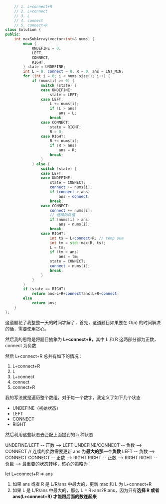 ```cpp
    // 1. L+connect+R
    // 2. L+connect
    // 3. L
    // 4. connect
    // 5. connect+R
class Solution {
public:
    int maxSubArray(vector<int>& nums) {
        enum {
            UNDEFINE = 0,
            LEFT,
            CONNECT,
            RIGHT,
        } state = UNDEFINE;
        int L = 0, connect = 0, R = 0, ans = INT_MIN;
        for (int i = 0; i < nums.size(); i++) {
            if (nums[i] >= 0) {
                switch (state) {
                case UNDEFINE:
                    state = LEFT;
                case LEFT:
                    L += nums[i];
                    if (L > ans)
                        ans = L;
                    break;
                case CONNECT:
                    state = RIGHT;
                    R = 0;
                case RIGHT:
                    R += nums[i];
                    if (R > ans)
                        ans = R;
                    break;
                }
            } else {
                switch (state) {
                case LEFT:
                case UNDEFINE:
                    state = CONNECT;
                    connect += nums[i];
                    if (connect > ans)
                        ans = connect;
                    break;
                case CONNECT:
                    connect += nums[i];
                    // 连续的负值
                    if (nums[i] > ans)
                        ans = nums[i];
                    break;
                case RIGHT:
                    int ts = L+connect+R; // temp sum
                    int tm = std::max(R, ts);
                    L = tm;
                    if (tm > ans)
                        ans = tm;
                    state = CONNECT;
                    connect = nums[i];
                    break;
                }
            }
        }
        if (state == RIGHT)
            return ans>L+R+connect?ans:L+R+connect;
        else
            return ans;
    }
};
```

这道题花了我整整一天的时间才解了，首先，这道题目如果要在 O(n) 的时间解决的话，需要使用贪心。

然后我的思路是将题目抽象为 **L+connect+R**，其中 L 和 R 这两部分都为正数，connect 为负数

然后 L+connect+R 总共有如下的情况：

1. L+connect+R
2. L
3. L+connect
4. connect
5. connect+R

我的写法就是遍历整个数组，对于每一个数字，我定义了如下几个状态

* UNDEFINE（初始状态）
* LEFT
* CONNECT
* RIGHT

然后利用这些状态去匹配上面提到的 5 种状态

UNDEFINE/LEFT -- 正数 --> LEFT
UNDEFINE/CONNECT -- 负数 --> CONNECT // 连续的负数需要更新 ans 为**最大的那一个负数**
LEFT -- 负数 --> CONNECT
CONNECT -- 正数 --> RIGHT
RIGHT -- 正数 --> RIGHT
RIGHT -- 负数 --> 最重要的状态转移，核心的策略为：

let L+connect+R => ans
1. 如果 ans 或者 R 是 L/R/ans 中最大的，更新 max 和 L 为 L+connect+R
2. 如果 L 是 L/R/ans 中最大的，那么 L = R>ans?R:ans，因为只有**选择 R 或者 ans(L+connect+R) 才能跟后面的数连起来**
